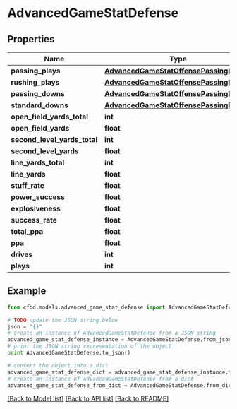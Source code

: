# AdvancedGameStatDefense


## Properties
Name | Type | Description | Notes
------------ | ------------- | ------------- | -------------
**passing_plays** | [**AdvancedGameStatOffensePassingPlays**](AdvancedGameStatOffensePassingPlays.md) |  | 
**rushing_plays** | [**AdvancedGameStatOffensePassingPlays**](AdvancedGameStatOffensePassingPlays.md) |  | 
**passing_downs** | [**AdvancedGameStatOffensePassingDowns**](AdvancedGameStatOffensePassingDowns.md) |  | 
**standard_downs** | [**AdvancedGameStatOffensePassingDowns**](AdvancedGameStatOffensePassingDowns.md) |  | 
**open_field_yards_total** | **int** |  | 
**open_field_yards** | **float** |  | 
**second_level_yards_total** | **int** |  | 
**second_level_yards** | **float** |  | 
**line_yards_total** | **int** |  | 
**line_yards** | **float** |  | 
**stuff_rate** | **float** |  | 
**power_success** | **float** |  | 
**explosiveness** | **float** |  | 
**success_rate** | **float** |  | 
**total_ppa** | **float** |  | 
**ppa** | **float** |  | 
**drives** | **int** |  | 
**plays** | **int** |  | 

## Example

```python
from cfbd.models.advanced_game_stat_defense import AdvancedGameStatDefense

# TODO update the JSON string below
json = "{}"
# create an instance of AdvancedGameStatDefense from a JSON string
advanced_game_stat_defense_instance = AdvancedGameStatDefense.from_json(json)
# print the JSON string representation of the object
print AdvancedGameStatDefense.to_json()

# convert the object into a dict
advanced_game_stat_defense_dict = advanced_game_stat_defense_instance.to_dict()
# create an instance of AdvancedGameStatDefense from a dict
advanced_game_stat_defense_from_dict = AdvancedGameStatDefense.from_dict(advanced_game_stat_defense_dict)
```
[[Back to Model list]](../README.md#documentation-for-models) [[Back to API list]](../README.md#documentation-for-api-endpoints) [[Back to README]](../README.md)


